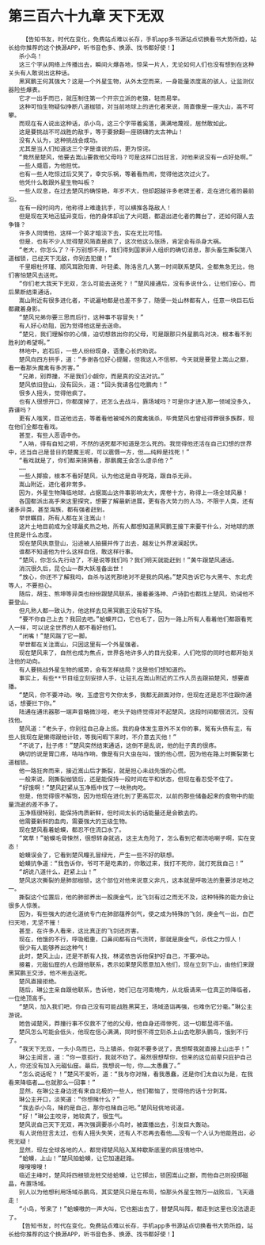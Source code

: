 # 第三百六十九章 天下无双
        【告知书友，时代在变化，免费站点难以长存，手机app多书源站点切换看书大势所趋，站长给你推荐的这个换源APP，听书音色多、换源、找书都好使！】
       杀小鸟！
       这三个字从网络上传播出去，瞬间火爆各地，惊呆一片人，无论如何人们也没有想到在这种关头有人敢说出这种话。
       黑冥鹏王何其强大？这是一个外星生物，从外太空而来，一身能量浓度高的骇人，让监测仪器险些爆表。
       它才一出手而已，就压制住第一个开宗立派的老猿，轻而易举。
       这种可怕生物疑似挣断八道枷锁，对当前地球上的进化者来说，简直像是一座大山，高不可攀。
       而现在有人说出这种话，杀小鸟，这三个字带着奚落，满满地蔑视，居然敢如此。
       这是要挑战不可战胜的敌手，等于要掀翻一座磅礴的太古神山！
       没有人认为，这种挑战会成功。
       尤其是当人们知道这三个字是谁说的后，更为惊诧。
       “竟然是楚风，他要去嵩山要救他父母吗？可是这样口出狂言，对他来说没有一点好处啊。”
       一些人蹙眉，为他担忧。
       也有一些人吃惊过后又笑了，幸灾乐祸，等着看热闹，觉得他这次过火了。
       他凭什么敢跟外星生物叫板？
       一些人叹息，在过去楚风的确惊艳，年岁不大，但却超越许多老牌王者，走在进化者的最前沿。
       在有一段时间内，他称得上难逢抗手，可以横推各路敌人！
       但是现在天地迅猛异变后，他的身体却出了大问题，都退出进化者的舞台了，还如何跟人去争锋？
       许多人同情他，这样一个英才暗淡下去，实在无比可惜。
       但是，也有不少人觉得楚风简直是疯了，这次他这么张扬，肯定会有杀身大祸。
       “老大，你怎么了？千万别想不开，我们得到国家异人组织的确切消息，那头畜生撕裂第八道枷锁，已经天下无敌，你别去犯傻！”
       千里眼杜怀瑾、顺风耳欧阳青、叶轻柔、陈洛言几人第一时间联系楚风，全都焦急无比，他们害怕楚风去送死。
       “你们老大我天下无双，怎么可能去送死？！”楚风接通后，没有多说什么，让他们安心，而后果断结束通话。
       嵩山附近有很多进化者，不说遍地都是也差不多了，随便一处山林都有人，任意一块巨石后都藏着身影。
       “楚风兄弟你要三思而后行，这种事不容冒失！”
       有人好心劝阻，因为觉得他这是去送命。
       “楚兄，我们理解你的心情，迫切想救出你的父母，可是跟那只外星鹏鸟对决，根本看不到胜利的希望啊。”
       林地中，岩石后，一些人纷纷现身，语重心长的劝说。
       楚风向四方拱手，道：“多谢各位好心提醒，但我这人不信邪，今天就是要登上嵩山之巅，看一看那头魔禽有多厉害。”
       “兄弟，别莽撞，不是我们小觑你，而是真的没法对抗。”
       楚风依旧登山，没有回头，道：“回头我请各位吃鹏肉！”
       很多人摇头，觉得他疯了。
       也有人很想开口，你都废掉了，还怎么去战斗，靠场域吗？可是你才进入那一领域没多久，靠谱吗？
       更有人嗤笑，目送他远去，等着看他被域外的魔禽擒杀，毕竟楚风也曾经得罪很多族群，现在他们全都在看戏。
       甚至，有些人恶语中伤。
       “人呐，得有自知之明，不然的话死都不知道是怎么死的。我觉得他还活在自己幻想的世界中，还当自己是昔日的楚魔王呢，可以震慑一方，但……纯粹是找死！”
       “看戏就是了，你们都来猜猜看，那鹏魔王会怎么虐杀他？”
       ……
       一些人揶揄，根本不看好楚风，认为他这是自寻死路，跟自杀无异。
       嵩山附近，进化者非常多。
       因为，外星生物降临地球，占据嵩山这件事影响太大，席卷十方，称得上一场全球风暴！
       各国都派出高手来这里探究，想要了解最新进展，更有各大势力的人马，不限于人类，还有诸多异类，甚至海族，都有强者赶到。
       举世瞩目，所有人都在关注嵩山！
       这片土地目前成为全球最炙热之地，所有人都想知道黑冥鹏王接下来要干什么，对地球的原住民是什么态度。
       现在楚风执意登山，沿途被人拍摄并传了出去，越发让外界波澜起伏。
       谁都不知道他为什么这样自信，敢这样行事。
       “楚风，你怎么先行动了，不是说等我们吗？我们明天就能赶到！”黄牛跟楚风通话。
       消沉很久后，昆仑山一群大妖准备出世！
       “放心，你还不了解我吗，自杀与送死那绝对不是我的风格。”楚风告诉它与大黑牛、东北虎等人，不要担心。
       随后，胡生、熊坤等异类也纷纷跟楚风联系，接着姜洛神、卢诗韵也都找上楚风，劝诫他不要登山。
       但凡熟人都一致认为，他这样去见黑冥鹏王没有好下场。
       “要不你自己上去？我回去吧。”蛤蟆开口，它也毛了，因为一路上所有人看着他们都跟看死人一样，可以说全世界的人都不看好他们。
       “闭嘴！”楚风踹了它一脚。
       举世都在关注嵩山，只因这里有一个外星强者。
       现在楚风来了，自然也成为焦点，世界各地许多人的目光投来，人们吃惊的同时也都开始关注他的动向。
       有人要挑战外星生物的威势，会有怎样结局？这是他们想知道的。
       事实上，有些**节目组立刻安排人手，让驻扎在嵩山附近的工作人员去跟拍楚风，想要直播。
       “楚风，你不要冲动。唉，玉虚宫亏欠你太多，我都无颜面对你，但现在还是忍不住跟你通话，想要拦下你。”
       陆通在通讯器那一端声音略微沙哑，老头子始终觉得对不起楚风，这段时间都很消沉，没有找他。
       楚风道：“老头子，你别往自己身上揽。我的身体发生意外不关你的事，冤有头债有主，有些人我现在是懒得跟他计较，等我闲暇下来时，不介意去灭他！”
       “不说了，肚子疼！”楚风突然结束通话，这倒不是乱说，他的肚子真的很疼。
       确切的说是胃口疼，咕咕作响，像是有只大虫在叫，饿的他心慌，因为他在路上时撕裂第七道枷锁。
       他一路狂奔而来，接近嵩山后才撕裂，就是担心未战先饿的心慌。
       一般来说，刚撕裂枷锁后，还是能保持一段时间在平和状态，但现在看忍受不住了。
       “好饿啊！”楚风赶紧从玉净瓶中找了一块熟肉吃。
       但是，他觉得很不解饱，因为他现在进化到了更高层次，以前的那些储备起来的食物中的能量流逝的差不多了。
       玉净瓶很特别，能保持肉质新鲜，但时间太长的话能量还是会散去的。
       他需要新鲜的血肉，需要强大的王级生物。
       现在楚风看着蛤蟆，都忍不住流口水了。
       “窝草！”蛤蟆毛骨悚然，很想转身就逃，这主太危险了，怎么看到它都流哈喇子啊，实在变态！
       蛤蟆误会了，它看到楚风瞳孔冒绿光，产生一些不好的联想。
       蛤蟆抗争道：“我告诉你，爷可不是吃素的，你敢过来，我打不死你，就打死我自己！”
       “胡说八道什么，赶紧上山！”
       楚风这次撕裂的是肺部枷锁，这个部位对他来说意义非凡，这本就是呼吸法的重要涉足地之一。
       撕裂这个位置后，他的肺部养出一股庚金气，比飞剑有过之而无不及，这种特殊的能力会让很多人惊羡。
       因为，有些强大的进化道统专门在肺部蕴养剑气，使之成为特殊的飞剑，庚金气一出，白芒扫天地，无坚不摧！
       甚至，在许多人看来，这比真正的飞剑还厉害。
       现在，他饿的不行，呼吸粗重，口鼻间都有白气流转，那就是庚金气，杀伐之力惊人！
       很少有人能够养出这种气！
       此时，楚风上山，还是不断有人找，林诺依告诉他保护好自己，不要冲动。
       接着，元磁仙窟的人也跟他联系，表示如果楚风愿意加入他们，现在立刻下山，由他们来跟黑冥鹏王交涉，他不用去送死。
       楚风直接拒绝。
       随后，琳公主亲自跟他联系，告诉他，她们已在河南境内，从北极请来一位真正的降临者，一位绝顶高手。
       “楚风，加入我们吧，你自己没有可能战胜黑冥王，场域造诣再强，也难伤它分毫。”琳公主游说。
       她告诫楚风，莽撞行事不仅救不了他的父母，他自身还得惨死，这一切都显得不值。
       楚风怎么可能会低头，他现在信心满满，同时恨不得立刻杀上山去吃那头鹏鸟，饿到不行了。
       “我天下无双，一头小鸟而已，马上镇杀，你就不要多说了，真想帮我就直接上山出手！”
       琳公主闻言，道：“你一意孤行，我就不劝了。虽然很想帮你，但来的这位前辈只庇护自己人，你还没有加入元磁仙窟。最后，我想说一句，你……太愚蠢了。”
       “怎么说话呢？！”楚风不爱听，道：“我与你对赌，看我愚蠢，还是你们太自以为是，在我看来降临者……也就那么一回事！”
       显然，在琳公主身边还有来自北极的一些人，他们都恼了，觉得他的话十分刺耳。
       琳公主开口，淡笑道：“你想赌什么？”
       “我去杀小鸟，赌的是自己，那你也赌自己吧。”楚风轻佻地说道。
       “好！”琳公主咬牙，她较真了，很生气。
       楚风说自己天下无双，再次强调要杀小鸟时，被直播出去，引发巨大轰动。
       有人说他狂言太过，也有人摇头失笑，还有人不忍再去看他……没有一个人认为他能胜出，必死无疑！
       显然，现在全球各地的人，都觉得楚风陷入某种歇斯底里的疯狂境地中。
       “蛤蟆，上山！”楚风拍蛤蟆，让它加速赶路。
       嗖嗖嗖嗖！
       临近主峰时，楚风将四根锁龙桩交给蛤蟆，让它掷出，锁困嵩山之巅，而他自己则投掷磁晶，布置场域。
       别人以为他想利用场域杀鹏鸟，其实楚风只是在布局，怕那头外星生物万一战败后，飞天遁走！
       “小鸟，爷来了！”蛤蟆嗷的一声大叫，它也豁出去了，替楚风叫阵，都走到这里也没法退走了。
       【告知书友，时代在变化，免费站点难以长存，手机app多书源站点切换看书大势所趋，站长给你推荐的这个换源APP，听书音色多、换源、找书都好使！】
